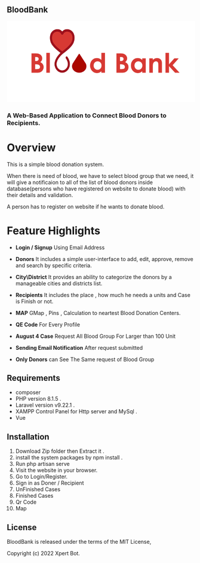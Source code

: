 <h2>BloodBank</h2>
<img src="favicon.ico">
<h3>A Web-Based Application to Connect Blood Donors to Recipients.</h3>

# Overview

This is a simple blood donation system.

When there is need of blood, we have to select blood group that we need,
it will give a notificaion to all of the  list of blood donors inside database(persons who have registered on website to donate blood) with their details and validation.

A person has to register on website if he wants to donate blood.

Feature Highlights
==================
- **Login / Signup** Using Email Address

- **Donors** It includes a simple user-interface to add, edit, approve, remove and search by specific criteria.

- **City\District** It provides an ability to categorize the donors by a manageable cities and districts list.

- **Recipients** It includes the place , how much he needs a units and Case is Finish or not.

- **MAP** GMap , Pins , Calculation to neartest Blood Donation Centers.

- **QE Code** For Every Profile 

- **August 4 Case** Request All Blood Group For Larger than 100 Unit

- **Sending Email Notification** After request submitted
- **Only Donors**  can See The Same request of Blood Group

Requirements
------------------
- composer 
- PHP version 8.1.5 .
- Laravel  version v9.22.1 .
- XAMPP Control Panel for Http server and MySql .
- Vue 


Installation
------------------
1. Download Zip folder then Extract it .
2. install the system packages by npm install .
3. Run php artisan serve  
4. Visit the website in your browser.
5. Go to Login/Register.
6. Sign in as Doner / Recipient 
7. UnFinished Cases
8. Finished Cases
9. Qr Code 
10. Map 


License
------------------

BloodBank is released under the terms of the  MIT License,

Copyright (c) 2022 Xpert Bot.
